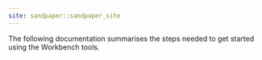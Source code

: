 ```yaml
---
site: sandpaper::sandpaper_site
---
```


The following documentation summarises the steps needed to get started using the Workbench tools.
